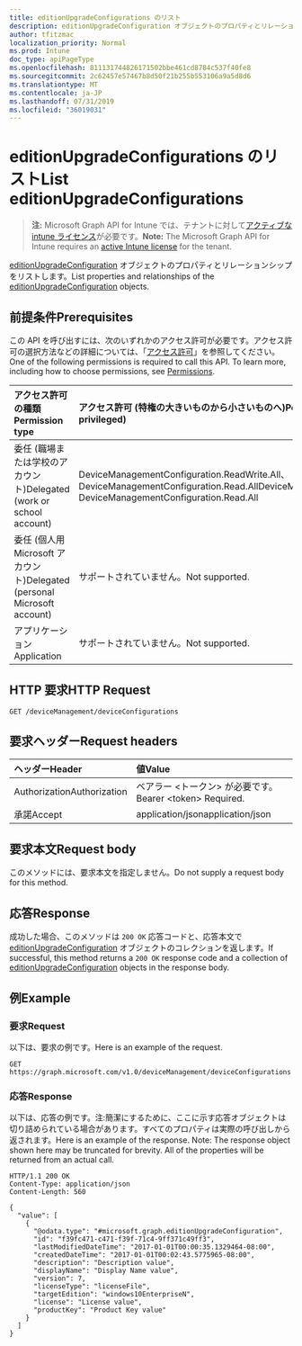 ```yaml
---
title: editionUpgradeConfigurations のリスト
description: editionUpgradeConfiguration オブジェクトのプロパティとリレーションシップをリストします。
author: tfitzmac
localization_priority: Normal
ms.prod: Intune
doc_type: apiPageType
ms.openlocfilehash: 811131744826171502bbe461cd8784c537f40fe8
ms.sourcegitcommit: 2c62457e57467b8d50f21b255b553106a9a5d8d6
ms.translationtype: MT
ms.contentlocale: ja-JP
ms.lasthandoff: 07/31/2019
ms.locfileid: "36019031"
---
```

# <a name="list-editionupgradeconfigurations"></a><span data-ttu-id="6e08f-103">editionUpgradeConfigurations のリスト</span><span class="sxs-lookup"><span data-stu-id="6e08f-103">List editionUpgradeConfigurations</span></span>

> <span data-ttu-id="6e08f-104">**注:** Microsoft Graph API for Intune では、テナントに対して[アクティブな intune ライセンス](https://go.microsoft.com/fwlink/?linkid=839381)が必要です。</span><span class="sxs-lookup"><span data-stu-id="6e08f-104">**Note:** The Microsoft Graph API for Intune requires an [active Intune license](https://go.microsoft.com/fwlink/?linkid=839381) for the tenant.</span></span>

<span data-ttu-id="6e08f-105">[editionUpgradeConfiguration](../resources/intune-deviceconfig-editionupgradeconfiguration.md) オブジェクトのプロパティとリレーションシップをリストします。</span><span class="sxs-lookup"><span data-stu-id="6e08f-105">List properties and relationships of the [editionUpgradeConfiguration](../resources/intune-deviceconfig-editionupgradeconfiguration.md) objects.</span></span>

## <a name="prerequisites"></a><span data-ttu-id="6e08f-106">前提条件</span><span class="sxs-lookup"><span data-stu-id="6e08f-106">Prerequisites</span></span>
<span data-ttu-id="6e08f-p101">この API を呼び出すには、次のいずれかのアクセス許可が必要です。アクセス許可の選択方法などの詳細については、「[アクセス許可](/graph/permissions-reference)」を参照してください。</span><span class="sxs-lookup"><span data-stu-id="6e08f-p101">One of the following permissions is required to call this API. To learn more, including how to choose permissions, see [Permissions](/graph/permissions-reference).</span></span>

|<span data-ttu-id="6e08f-109">アクセス許可の種類</span><span class="sxs-lookup"><span data-stu-id="6e08f-109">Permission type</span></span>|<span data-ttu-id="6e08f-110">アクセス許可 (特権の大きいものから小さいものへ)</span><span class="sxs-lookup"><span data-stu-id="6e08f-110">Permissions (from most to least privileged)</span></span>|
|:---|:---|
|<span data-ttu-id="6e08f-111">委任 (職場または学校のアカウント)</span><span class="sxs-lookup"><span data-stu-id="6e08f-111">Delegated (work or school account)</span></span>|<span data-ttu-id="6e08f-112">DeviceManagementConfiguration.ReadWrite.All、DeviceManagementConfiguration.Read.All</span><span class="sxs-lookup"><span data-stu-id="6e08f-112">DeviceManagementConfiguration.ReadWrite.All, DeviceManagementConfiguration.Read.All</span></span>|
|<span data-ttu-id="6e08f-113">委任 (個人用 Microsoft アカウント)</span><span class="sxs-lookup"><span data-stu-id="6e08f-113">Delegated (personal Microsoft account)</span></span>|<span data-ttu-id="6e08f-114">サポートされていません。</span><span class="sxs-lookup"><span data-stu-id="6e08f-114">Not supported.</span></span>|
|<span data-ttu-id="6e08f-115">アプリケーション</span><span class="sxs-lookup"><span data-stu-id="6e08f-115">Application</span></span>|<span data-ttu-id="6e08f-116">サポートされていません。</span><span class="sxs-lookup"><span data-stu-id="6e08f-116">Not supported.</span></span>|

## <a name="http-request"></a><span data-ttu-id="6e08f-117">HTTP 要求</span><span class="sxs-lookup"><span data-stu-id="6e08f-117">HTTP Request</span></span>
<!-- {
  "blockType": "ignored"
}
-->
``` http
GET /deviceManagement/deviceConfigurations
```

## <a name="request-headers"></a><span data-ttu-id="6e08f-118">要求ヘッダー</span><span class="sxs-lookup"><span data-stu-id="6e08f-118">Request headers</span></span>
|<span data-ttu-id="6e08f-119">ヘッダー</span><span class="sxs-lookup"><span data-stu-id="6e08f-119">Header</span></span>|<span data-ttu-id="6e08f-120">値</span><span class="sxs-lookup"><span data-stu-id="6e08f-120">Value</span></span>|
|:---|:---|
|<span data-ttu-id="6e08f-121">Authorization</span><span class="sxs-lookup"><span data-stu-id="6e08f-121">Authorization</span></span>|<span data-ttu-id="6e08f-122">ベアラー &lt;トークン&gt; が必要です。</span><span class="sxs-lookup"><span data-stu-id="6e08f-122">Bearer &lt;token&gt; Required.</span></span>|
|<span data-ttu-id="6e08f-123">承諾</span><span class="sxs-lookup"><span data-stu-id="6e08f-123">Accept</span></span>|<span data-ttu-id="6e08f-124">application/json</span><span class="sxs-lookup"><span data-stu-id="6e08f-124">application/json</span></span>|

## <a name="request-body"></a><span data-ttu-id="6e08f-125">要求本文</span><span class="sxs-lookup"><span data-stu-id="6e08f-125">Request body</span></span>
<span data-ttu-id="6e08f-126">このメソッドには、要求本文を指定しません。</span><span class="sxs-lookup"><span data-stu-id="6e08f-126">Do not supply a request body for this method.</span></span>

## <a name="response"></a><span data-ttu-id="6e08f-127">応答</span><span class="sxs-lookup"><span data-stu-id="6e08f-127">Response</span></span>
<span data-ttu-id="6e08f-128">成功した場合、このメソッドは `200 OK` 応答コードと、応答本文で [editionUpgradeConfiguration](../resources/intune-deviceconfig-editionupgradeconfiguration.md) オブジェクトのコレクションを返します。</span><span class="sxs-lookup"><span data-stu-id="6e08f-128">If successful, this method returns a `200 OK` response code and a collection of [editionUpgradeConfiguration](../resources/intune-deviceconfig-editionupgradeconfiguration.md) objects in the response body.</span></span>

## <a name="example"></a><span data-ttu-id="6e08f-129">例</span><span class="sxs-lookup"><span data-stu-id="6e08f-129">Example</span></span>

### <a name="request"></a><span data-ttu-id="6e08f-130">要求</span><span class="sxs-lookup"><span data-stu-id="6e08f-130">Request</span></span>
<span data-ttu-id="6e08f-131">以下は、要求の例です。</span><span class="sxs-lookup"><span data-stu-id="6e08f-131">Here is an example of the request.</span></span>
``` http
GET https://graph.microsoft.com/v1.0/deviceManagement/deviceConfigurations
```

### <a name="response"></a><span data-ttu-id="6e08f-132">応答</span><span class="sxs-lookup"><span data-stu-id="6e08f-132">Response</span></span>
<span data-ttu-id="6e08f-p102">以下は、応答の例です。注:簡潔にするために、ここに示す応答オブジェクトは切り詰められている場合があります。すべてのプロパティは実際の呼び出しから返されます。</span><span class="sxs-lookup"><span data-stu-id="6e08f-p102">Here is an example of the response. Note: The response object shown here may be truncated for brevity. All of the properties will be returned from an actual call.</span></span>
``` http
HTTP/1.1 200 OK
Content-Type: application/json
Content-Length: 560

{
  "value": [
    {
      "@odata.type": "#microsoft.graph.editionUpgradeConfiguration",
      "id": "f39fc471-c471-f39f-71c4-9ff371c49ff3",
      "lastModifiedDateTime": "2017-01-01T00:00:35.1329464-08:00",
      "createdDateTime": "2017-01-01T00:02:43.5775965-08:00",
      "description": "Description value",
      "displayName": "Display Name value",
      "version": 7,
      "licenseType": "licenseFile",
      "targetEdition": "windows10EnterpriseN",
      "license": "License value",
      "productKey": "Product Key value"
    }
  ]
}
```




